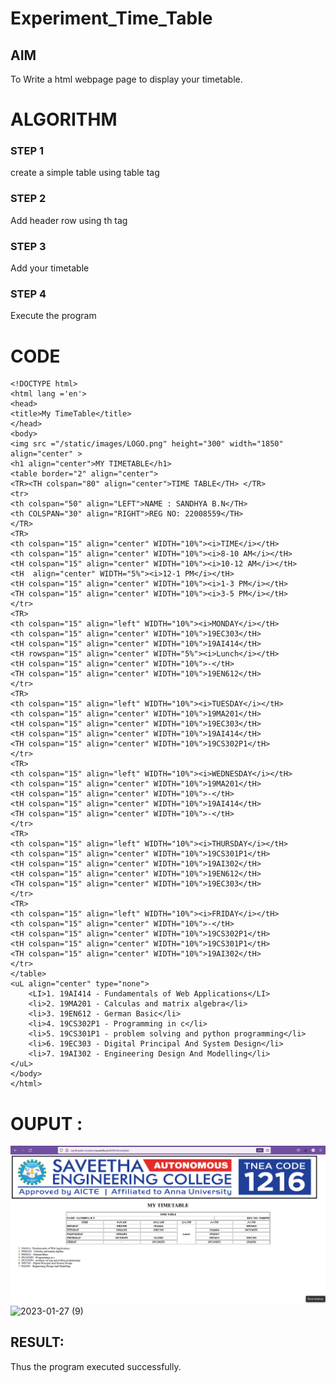 # Experiment_Time_Table

## AIM
To Write a html webpage page to display your timetable.

# ALGORITHM
### STEP 1
create a simple table using table tag
### STEP 2
Add header row using th tag
### STEP 3
Add your timetable
### STEP 4
Execute the program

# CODE
```
<!DOCTYPE html>
<html lang ='en'>
<head>
<title>My TimeTable</title>
</head>
<body>
<img src ="/static/images/LOGO.png" height="300" width="1850" align="center" >
<h1 align="center">MY TIMETABLE</h1>
<table border="2" align="center">
<TR><TH colspan="80" align="center">TIME TABLE</TH> </TR>
<tr>
<th colspan="50" align="LEFT">NAME : SANDHYA B.N</TH>
<th COLSPAN="30" align="RIGHT">REG NO: 22008559</TH>
</TR>
<TR>
<th colspan="15" align="center" WIDTH="10%"><i>TIME</i></tH>
<th colspan="15" align="center" WIDTH="10%"><i>8-10 AM</i></tH>
<tH colspan="15" align="center" WIDTH="10%"><i>10-12 AM</i></tH>
<tH  align="center" WIDTH="5%"><i>12-1 PM</i></tH>
<tH colspan="15" align="center" WIDTH="10%"><i>1-3 PM</i></tH>
<TH colspan="15" align="center" WIDTH="10%"><i>3-5 PM</i></tH>
</tr>
<TR>
<th colspan="15" align="left" WIDTH="10%"><i>MONDAY</i></tH>
<th colspan="15" align="center" WIDTH="10%">19EC303</tH>
<tH colspan="15" align="center" WIDTH="10%">19AI414</tH>
<tH rowspan="15" align="center" WIDTH="5%"><i>Lunch</i></tH>
<tH colspan="15" align="center" WIDTH="10%">-</tH>
<TH colspan="15" align="center" WIDTH="10%">19EN612</tH>
</tr>
<TR>
<th colspan="15" align="left" WIDTH="10%"><i>TUESDAY</i></tH>
<th colspan="15" align="center" WIDTH="10%">19MA201</tH>
<tH colspan="15" align="center" WIDTH="10%">19EC303</tH>
<tH colspan="15" align="center" WIDTH="10%">19AI414</tH>
<TH colspan="15" align="center" WIDTH="10%">19CS302P1</tH>
</tr>
<TR>
<th colspan="15" align="left" WIDTH="10%"><i>WEDNESDAY</i></tH>
<th colspan="15" align="center" WIDTH="10%">19MA201</tH>
<tH colspan="15" align="center" WIDTH="10%">-</tH>
<tH colspan="15" align="center" WIDTH="10%">19AI414</tH>
<TH colspan="15" align="center" WIDTH="10%">-</tH>
</tr>
<TR>
<th colspan="15" align="left" WIDTH="10%"><i>THURSDAY</i></tH>
<th colspan="15" align="center" WIDTH="10%">19CS301P1</tH>
<tH colspan="15" align="center" WIDTH="10%">19AI302</tH>
<tH colspan="15" align="center" WIDTH="10%">19EN612</tH>
<TH colspan="15" align="center" WIDTH="10%">19EC303</tH>
</tr>
<TR>
<th colspan="15" align="left" WIDTH="10%"><i>FRIDAY</i></tH>
<th colspan="15" align="center" WIDTH="10%">-</tH>
<tH colspan="15" align="center" WIDTH="10%">19CS302P1</tH>
<tH colspan="15" align="center" WIDTH="10%">19CS301P1</tH>
<TH colspan="15" align="center" WIDTH="10%">19AI302</tH>
</tr>
</table>
<uL align="center" type="none">
    <LI>1. 19AI414 - Fundamentals of Web Applications</LI>
    <li>2. 19MA201 - Calculas and matrix algebra</li>
    <li>3. 19EN612 - German Basic</li>
    <li>4. 19CS302P1 - Programming in c</li>
    <li>5. 19CS301P1 - problem solving and python programming</li>
    <li>6. 19EC303 - Digital Principal And System Design</li>
    <li>7. 19AI302 - Engineering Design And Modelling</li>
</uL>
</body>
</html>
```

# OUPUT :
![OUTPUT](./images/timetable1.png)
![2023-01-27 (9)](https://user-images.githubusercontent.com/115525118/215163212-1c51d9da-b15a-4163-a897-9fb775393385.png)
## RESULT:
  Thus the program executed successfully.









